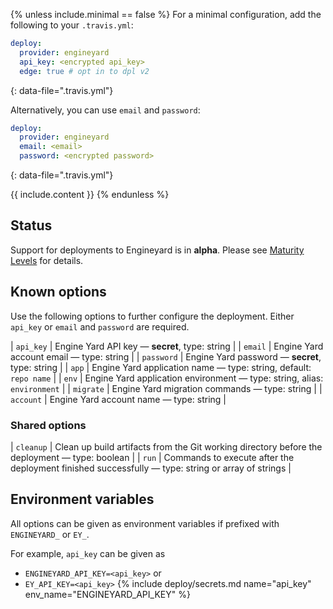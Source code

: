{% unless include.minimal == false %}
For a minimal configuration, add the following to your `.travis.yml`:

```yaml
deploy:
  provider: engineyard
  api_key: <encrypted api_key>
  edge: true # opt in to dpl v2
```
{: data-file=".travis.yml"}

Alternatively, you can use `email` and `password`:

```yaml
deploy:
  provider: engineyard
  email: <email>
  password: <encrypted password>
```
{: data-file=".travis.yml"}


{{ include.content }}
{% endunless %}

## Status

Support for deployments to Engineyard is in **alpha**. Please see [Maturity Levels](/user/deployment-v2#maturity-levels) for details.
## Known options

Use the following options to further configure the deployment. Either `api_key` or `email` and `password` are required.

| `api_key` | Engine Yard API key &mdash; **secret**, type: string |
| `email` | Engine Yard account email &mdash; type: string |
| `password` | Engine Yard password &mdash; **secret**, type: string |
| `app` | Engine Yard application name &mdash; type: string, default: `repo name` |
| `env` | Engine Yard application environment &mdash; type: string, alias: `environment` |
| `migrate` | Engine Yard migration commands &mdash; type: string |
| `account` | Engine Yard account name &mdash; type: string |

### Shared options

| `cleanup` | Clean up build artifacts from the Git working directory before the deployment &mdash; type: boolean |
| `run` | Commands to execute after the deployment finished successfully &mdash; type: string or array of strings |

## Environment variables

All options can be given as environment variables if prefixed with `ENGINEYARD_` or `EY_`.

For example, `api_key` can be given as 

* `ENGINEYARD_API_KEY=<api_key>` or 
* `EY_API_KEY=<api_key>`
{% include deploy/secrets.md name="api_key" env_name="ENGINEYARD_API_KEY" %}